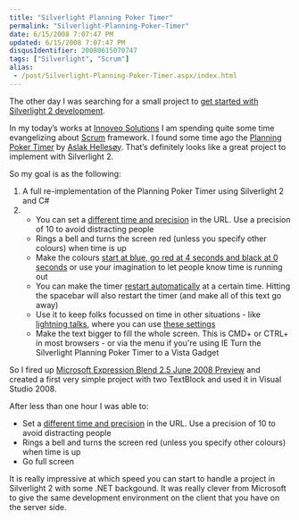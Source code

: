 ```yaml
---
title: "Silverlight Planning Poker Timer"
permalink: "Silverlight-Planning-Poker-Timer"
date: 6/15/2008 7:07:47 PM
updated: 6/15/2008 7:07:47 PM
disqusIdentifier: 20080615070747
tags: ["Silverlight", "Scrum"]
alias:
 - /post/Silverlight-Planning-Poker-Timer.aspx/index.html
---
```

<div class="wlWriterHeaderFooter" style="float:right; margin:0px; padding:0px 0px 4px 8px;"><script type="text/javascript">digg_url = "http://weblogs.asp.net/lkempe/archive/2008/06/15/silverlight-planning-poker-timer.aspx";digg_title = "Silverlight Planning Poker Timer";digg_bgcolor = "#FFFFFF";digg_skin = "normal";</script><script src="http://digg.com/tools/diggthis.js" type="text/javascript"></script><script type="text/javascript">digg_url = undefined;digg_title = undefined;digg_bgcolor = undefined;digg_skin = undefined;</script></div>

The other day I was searching for a small project to [get started with Silverlight 2 development](http://weblogs.asp.net/lkempe/archive/2008/06/13/silverlight-2-beta-2-unable-to-start-debugging.aspx). 
<!-- more -->

In my today’s works at [Innoveo Solutions](http://www.innoveo.com/) I am spending quite some time evangelizing about [Scrum](http://en.wikipedia.org/wiki/Scrum_(development)) framework. I found some time ago the [Planning Poker Timer](http://aslakhellesoy.com/planning_poker_timer/index.html) by [Aslak Hellesøy](http://blog.aslakhellesoy.com/). That’s definitely looks like a great project to implement with Silverlight 2.

So my goal is as the following:

1.  A full re-implementation of the Planning Poker Timer using Silverlight 2 and C#
2.  *   You can set a [different time and precision](http://aslakhellesoy.com/?precision=10&time=180) in the URL. Use a precision of 10 to avoid distracting people
    *   Rings a bell and turns the screen red (unless you specify other colours) when time is up
    *   Make the colours [start at blue, go red at 4 seconds and black at 0 seconds](http://aslakhellesoy.com/?precision=1&time=8&initialColour=0000ff&colours[4]=ff0000&colours[0]=000000) or use your imagination to let people know time is running out
    *   You can make the timer [restart automatically](http://aslakhellesoy.com/?precision=1&time=5&restartAt=-2) at a certain time. Hitting the spacebar will also restart the timer (and make all of this text go away)
    *   Use it to keep folks focussed on time in other situations - like [lightning talks](http://en.wikipedia.org/wiki/Lightning_Talk), where you can use [these settings](http://aslakhellesoy.com/?precision=10&time=600&restartAt=-120&colours[120]=ff0000&colours[0]=000000)
    *   Make the text bigger to fill the whole screen. This is CMD+ or CTRL+ in most browsers - or via the menu if you're using IE    Turn the Silverlight Planning Poker Timer to a Vista Gadget  

So I fired up [Microsoft Expression Blend 2.5 June 2008 Preview](http://www.microsoft.com/downloads/details.aspx?FamilyID=32a3e916-e681-4955-bc9f-cfba49273c7c) and created a first very simple project with two TextBlock and used it in Visual Studio 2008.

After less than one hour I was able to:

*   Set a [different time and precision](http://aslakhellesoy.com/?precision=10&time=180) in the URL. Use a precision of 10 to avoid distracting people
*   Rings a bell and turns the screen red (unless you specify other colours) when time is up
*   Go full screen  

It is really impressive at which speed you can start to handle a project in Silverlight 2 with some .NET backgound. It was really clever from Microsoft to give the same development environment on the client that you have on the server side.
